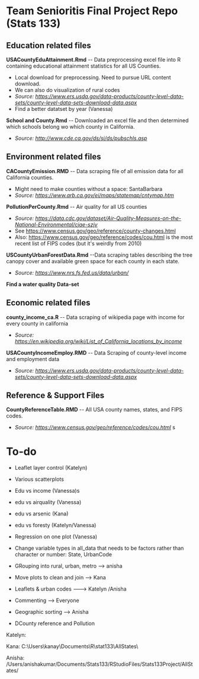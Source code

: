 # Team Senioritis Final Project Repo (Stats 133)

## Education related files

**USACountyEduAttainment.Rmd** -- Data preprocessing excel file into R containing educational attainment statistics for all US Counties.
 * Local download for preprocessing. Need to pursue URL content download.
 * We can also do visualization of rural codes
 * *Source: https://www.ers.usda.gov/data-products/county-level-data-sets/county-level-data-sets-download-data.aspx*
 * Find a better datatset by year (Vanessa)

**School and County.Rmd** -- Downloaded an excel file and then determined which schools belong wo which county in California. 
 * *Source: http://www.cde.ca.gov/ds/si/ds/pubschls.asp*
 
## Environment related files 

**CACountyEmission.RMD** -- Data scraping file of all emission data for all California counties.
  * Might need to make counties without a space: SantaBarbara
  * *Source: https://www.arb.ca.gov/ei/maps/statemap/cntymap.htm*
  
**PollutionPerCounty.Rmd** -- Air quality for all US counties
 * *Source: https://data.cdc.gov/dataset/Air-Quality-Measures-on-the-National-Environmental/cjae-szjv*
 * See https://www.census.gov/geo/reference/county-changes.html
 * Also: https://www.census.gov/geo/reference/codes/cou.html is the most recent list of FIPS codes (but it's weirdly from 2010)


**USCountyUrbanForestData.Rmd** --Data scraping tables describing the tree canopy cover and available green space for each county in each state. 
  * *Source: https://www.nrs.fs.fed.us/data/urban/*

  
**Find a water quality Data-set** 

## Economic related files 

**county_income_ca.R** -- Data scraping of wikipedia page with income for every county in california
 * *Source: https://en.wikipedia.org/wiki/List_of_California_locations_by_income*

**USACountyIncomeEmploy.RMD** -- Data Scraping of county-level income and employment data
 * *Source: https://www.ers.usda.gov/data-products/county-level-data-sets/county-level-data-sets-download-data.aspx*
 

## Reference & Support Files

**CountyReferenceTable.RMD** -- All USA county names, states, and FIPS codes.
 * *Source: https://www.census.gov/geo/reference/codes/cou.html*
 s
# To-do
* Leaflet layer control (Katelyn)
* Various scatterplots 
 * Edu vs income (Vanessa)s
 * edu vs airquality (Vanessa)
 * edu vs arsenic (Kana)
 * edu vs foresty (Katelyn/Vanessa)

* Regression on one plot (Vanessa)




* Change variable types in all_data that needs to be factors rather than character or number: State, UrbanCode
* GRouping into rural, urban, metro --> anisha
* Move plots to clean and join --> Kana
* Leaflets & urban codes ---> Katelyn /Anisha
* Commenting --> Everyone 
* Geographic sorting --> Anisha
* DCounty reference and Pollution 

Katelyn:

Kana: C:\\Users\\kanay\\Documents\\R\\stat133\\AllStates\\

Anisha: /Users/anishakumar/Documents/Stats133/RStudioFiles/Stats133Project/AllStates/

